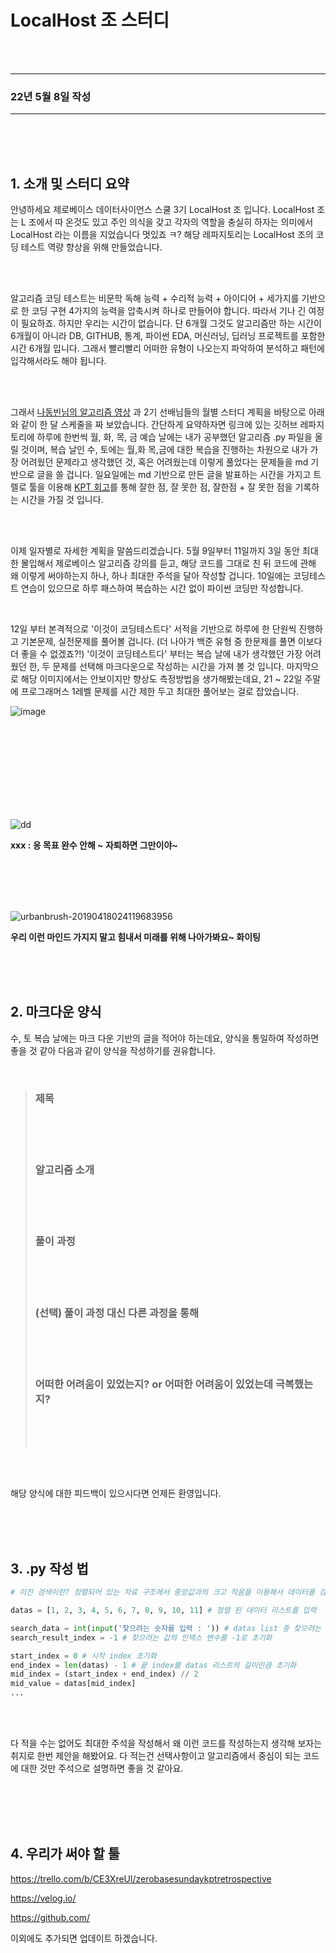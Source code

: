 # LocalHost 조 스터디 

<br>

<br>

---

### 22년 5월 8일 작성 

---

<br>

<br>

<br>

## 1. 소개 및 스터디 요약

안녕하세요 제로베이스 데이터사이언스 스쿨 3기 LocalHost 조 입니다. LocalHost 조는 L 조에서 따 온것도 있고 주인 의식을 갖고 각자의 역할을 충실히 하자는 의미에서 LocalHost 라는 이름을 지었습니다 멋있죠 ㅋ? 해당 레파지토리는 LocalHost 조의 코딩 테스트 역량 향상을 위해 만들었습니다. 

<br>

<br>

알고리즘 코딩 테스트는 비문학 독해 능력 + 수리적 능력 + 아이디어 + 세가지를 기반으로 한 코딩 구현 4가지의 능력을 압축시켜 하나로 만들어야 합니다. 따라서 기나 긴 여정이 필요하죠.  하지만 우리는 시간이 없습니다. 단 6개월 그것도 알고리즘만 하는 시간이 6개월이 아니라 DB, GITHUB, 통계, 파이썬 EDA, 머신러닝, 딥러닝 프로젝트를 포함한 시간 6개월 입니다. 그래서 빨리빨리 어떠한 유형이 나오는지 파악하여 분석하고 패턴에 입각해서라도 해야 됩니다.

<br>

<br>

그래서 [나동빈님의 알고리즘 영상](https://www.youtube.com/watch?v=ukkLCl9yBvE&t=570s) 과 2기 선배님들의 월별 스터디 계획을 바탕으로 아래와 같이 한 달 스케줄을 짜 보았습니다. 간단하게 요약하자면 링크에 있는 깃허브 레파지토리에 하루에 한번씩 월, 화, 목, 금 예습 날에는 내가 공부했던 알고리즘 .py 파일을 올릴 것이며, 복습 날인 수, 토에는 월,화 목,금에 대한 복습을 진행하는 차원으로 내가 가장 어려웠던 문제라고 생각했던 것, 혹은 어려웠는데 이렇게 풀었다는 문제들을 md 기반으로 글을 쓸 겁니다. 일요일에는 md 기반으로 만든 글을 발표하는 시간을 가지고 트렐로 툴을 이용해 [KPT 회고](https://techblog.woowahan.com/2677/)를 통해 잘한 점, 잘 못한 점, 잘한점 + 잘 못한 점을 기록하는 시간을 가질 것 입니다.

<br>

<br>

이제 일자별로 자세한 계획을 말씀드리겠습니다. 5월 9일부터 11일까지 3일 동안 최대한 몰입해서 제로베이스 알고리즘 강의를 듣고, 해당 코드를 그대로 친 뒤 코드에 관해 왜 이렇게 써야하는지 하나, 하나 최대한 주석을 달아 작성할 겁니다. 10일에는 코딩테스트 연습이 있으므로 하루 패스하여 복습하는 시간 없이 파이썬 코딩만 작성합니다. 

<br>

12일 부터 본격적으로 '이것이 코딩테스트다' 서적을 기반으로 하루에 한 단원씩 진행하고 기본문제, 실전문제를 풀어볼 겁니다. (더 나아가 백준 유형 중 한문제를 풀면 이보다 더 좋을 수 없겠죠?!) '이것이 코딩테스트다' 부터는 복습 날에 내가 생각했던 가장 어려웠던 한, 두 문제를 선택해 마크다운으로 작성하는 시간을 가져 볼 것 입니다. 마지막으로 해당 이미지에서는 안보이지만 향상도 측정방법을 생가해봤는데요, 21 ~ 22일 주말에 프로그래머스 1레벨 문제를 시간 제한 두고 최대한 풀어보는 걸로 잡았습니다.

![image](https://user-images.githubusercontent.com/71218142/167298208-653a440d-b711-4a1a-a22d-a552c9622809.png)

<br>

<br>

<br>

<br>

<br>

<br>

<br>

<br>

![dd](https://user-images.githubusercontent.com/71218142/167298333-f065b8cb-facb-4988-a720-84a938d64e78.png)


**xxx : 응 목표 완수 안해 ~ 자퇴하면 그만이야~**

<br>

<br>

<br>

<br>

![urbanbrush-20190418024119683956](https://user-images.githubusercontent.com/71218142/167298805-e12d2bd2-1100-4115-8d3e-505e138b01b1.png)

**우리 이런 마인드 가지지 말고 힘내서 미래를 위해 나아가봐요~ 화이팅**

<br>

<br>

<br>

## 2. 마크다운 양식

수, 토 복습 날에는 마크 다운 기반의 글을 적어야 하는데요, 양식을 통일하여 작성하면 좋을 것 같아 다음과 같이 양식을 작성하기를 권유합니다. 

<br>

> ### 제목 
>
> <br>
>
> <br>
>
> <br>
>
> ### 알고리즘 소개 
>
> <br>
>
> <br>
>
> <br>
>
> ### 풀이 과정 
>
> <br>
>
> <br>
>
> <br>
>
> ### (선택) 풀이 과정 대신 다른 과정을 통해 
>
> <br>
>
> <br>
>
> <br>
>
> ### 어떠한 어려움이 있었는지? or 어떠한 어려움이 있었는데 극복했는지?
>
> <br>
>
> <br>
>
> <br>

<br>

<br>

해당 양식에 대한 피드백이 있으시다면 언제든 환영입니다.

<br>

<br>

<br>

## 3. .py 작성 법

```python
# 이진 검색이란? 정렬되어 있는 자료 구조에서 중앙값과의 크고 작음을 이용해서 데이터를 검색하는 알고리즘 

datas = [1, 2, 3, 4, 5, 6, 7, 8, 9, 10, 11] # 정렬 된 데이터 리스트를 입력

search_data = int(input('찾으려는 숫자를 입력 : ')) # datas list 중 찾으려는 값 입력 
search_result_index = -1 # 찾으려는 값의 인덱스 변수를 -1로 초기화 

start_index = 0 # 시작 index 초기화
end_index = len(datas) - 1 # 끝 index를 datas 리스트의 길이만큼 초기화
mid_index = (start_index + end_index) // 2 
mid_value = datas[mid_index]
...
```

<br>

<br>

다 적을 수는 없어도 최대한 주석을 작성해서 왜 이런 코드를 작성하는지 생각해 보자는 취지로 한번 제안을 해봤어요. 다 적는건 선택사항이고 알고리즘에서 중심이 되는 코드에 대한 것만 주석으로 설명하면 좋을 것 같아요.

<br>

<br>

<br>

<br>

## 4. 우리가 써야 할 툴

https://trello.com/b/CE3XreUl/zerobasesundaykptretrospective

https://velog.io/

https://github.com/

이외에도 추가되면 업데이트 하겠습니다.

<br>

<br>

<br>

 
